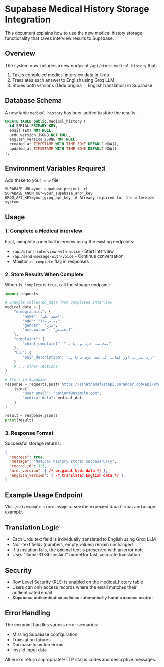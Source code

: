 # Supabase Medical History Storage Integration

This document explains how to use the new medical history storage functionality that saves interview results to Supabase.

## Overview

The system now includes a new endpoint `/api/store-medical-history` that:
1. Takes completed medical interview data in Urdu
2. Translates each answer to English using Groq LLM
3. Stores both versions (Urdu original + English translation) in Supabase

## Database Schema

A new table `medical_history` has been added to store the results:

```sql
CREATE TABLE public.medical_history (
  id SERIAL PRIMARY KEY,
  email TEXT NOT NULL,
  urdu_version JSONB NOT NULL,
  english_version JSONB NOT NULL,
  created_at TIMESTAMP WITH TIME ZONE DEFAULT NOW(),
  updated_at TIMESTAMP WITH TIME ZONE DEFAULT NOW()
);
```

## Environment Variables Required

Add these to your `.env` file:

```env
SUPABASE_URL=your_supabase_project_url
SUPABASE_ANON_KEY=your_supabase_anon_key
GROQ_API_KEY=your_groq_api_key  # Already required for the interview system
```

## Usage

### 1. Complete a Medical Interview

First, complete a medical interview using the existing endpoints:
- `/api/start-interview-with-voice` - Start interview
- `/api/send-message-with-voice` - Continue conversation
- Monitor `is_complete` flag in responses

### 2. Store Results When Complete

When `is_complete` is `true`, call the storage endpoint:

```python
import requests

# Example collected_data from completed interview
medical_data = {
    "demographics": {
        "name": "احمد علی",
        "age": "پچیس سال", 
        "gender": "مرد",
        "occupation": "انجینئر"
    },
    "complaint": {
        "chief_complaint": "پیٹ میں درد ہو رہا ہے"
    },
    "hpc": {
        "pain_description": "درد تیز ہے اور کھانے کے بعد بڑھ جاتا ہے"
    }
    # ... other sections
}

# Store in Supabase
response = requests.post("https://sehatnamafastapi.onrender.com/api/store-medical-history", 
    json={
        "user_email": "patient@example.com",
        "medical_data": medical_data
    }
)

result = response.json()
print(result)
```

### 3. Response Format

Successful storage returns:

```json
{
  "success": true,
  "message": "Medical history stored successfully",
  "record_id": 123,
  "urdu_version": { /* original Urdu data */ },
  "english_version": { /* translated English data */ }
}
```

## Example Usage Endpoint

Visit `/api/example-store-usage` to see the expected data format and usage example.

## Translation Logic

- Each Urdu text field is individually translated to English using Groq LLM
- Non-text fields (numbers, empty values) remain unchanged
- If translation fails, the original text is preserved with an error note
- Uses "llama-3.1-8b-instant" model for fast, accurate translation

## Security

- Row Level Security (RLS) is enabled on the medical_history table
- Users can only access records where the email matches their authenticated email
- Supabase authentication policies automatically handle access control

## Error Handling

The endpoint handles various error scenarios:
- Missing Supabase configuration
- Translation failures
- Database insertion errors
- Invalid input data

All errors return appropriate HTTP status codes and descriptive messages.

